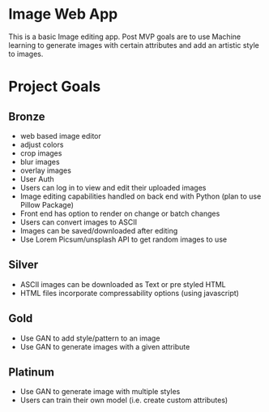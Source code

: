 # Image Web App
This is a basic Image editing app. Post MVP goals are to use Machine learning to generate images with certain attributes and add an artistic style to images.
# Project Goals
 
## Bronze

 * web based image editor
  * adjust colors
  * crop images
  * blur images
  * overlay images
 * User Auth
 * Users can log in to view and edit their uploaded images
 * Image editing capabilities handled on back end with Python (plan to use Pillow Package)
 * Front end has option to render on change or batch changes 
 * Users can convert images to ASCII
 * Images can be saved/downloaded after editing
 * Use Lorem Picsum/unsplash API to get random images to use

## Silver 
 * ASCII images can be downloaded as Text or pre styled HTML 
 * HTML files incorporate compressability options (using javascript)
 
## Gold

* Use GAN to add style/pattern to an image
* Use GAN to generate images with a given attribute

## Platinum

* Use GAN to generate image with multiple styles 
* Users can train their own model (i.e. create custom attributes)


